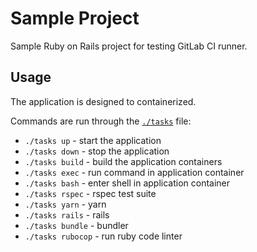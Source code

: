 # Sample Project

Sample Ruby on Rails project for testing GitLab CI runner.

## Usage

The application is designed to containerized.

Commands are run through the [`./tasks`](./tasks) file:

- ```./tasks up``` - start the application
- ```./tasks down``` - stop the application
- ```./tasks build``` - build the application containers
- ```./tasks exec``` - run command in application container
- ```./tasks bash``` - enter shell in application container
- ```./tasks rspec``` - rspec test suite
- ```./tasks yarn``` - yarn
- ```./tasks rails``` - rails
- ```./tasks bundle``` - bundler
- ```./tasks rubocop``` - run ruby code linter
